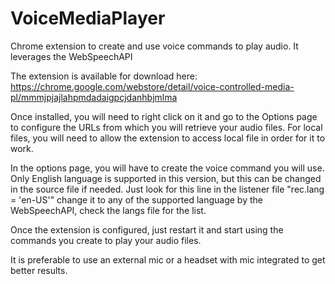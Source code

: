 # VoiceMediaPlayer
Chrome extension to create and use voice commands to play audio. It leverages the WebSpeechAPI

The extension is available for download here: https://chrome.google.com/webstore/detail/voice-controlled-media-pl/mmmjpjajlahpmdadaigpcjdanhbjmlma

Once installed, you will need to right click on it and go to the Options page to configure the URLs from which you will retrieve your audio files. For local files, you will need to allow the extension to access local file in order for it to work.

In the options page, you will have to create the voice command you will use. Only English language is supported in this version, but this can be changed in the source file if needed. Just look for this line in the listener file "rec.lang = 'en-US'" change it to any of the supported language by the WebSpeechAPI, check the langs file for the list.

Once the extension is configured, just restart it and start using the commands you create to play your audio files.

It is preferable to use an external mic or a headset with mic integrated to get better results. 
